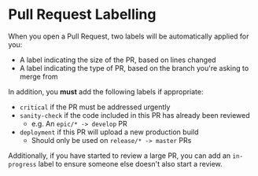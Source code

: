 # Pull Request Labelling

When you open a Pull Request, two labels will be automatically applied for you:

* A label indicating the size of the PR, based on lines changed
* A label indicating the type of PR, based on the branch you're asking to merge from

In addition, you **must** add the following labels if appropriate:

* `critical` if the PR must be addressed urgently
* `sanity-check` if the code included in this PR has already been reviewed
    * e.g. An `epic/* -> develop` PR
* `deployment` if this PR will upload a new production build
    * Should only be used on `release/* -> master` PRs

Additionally, if you have started to review a large PR, you can add an `in-progress` label to ensure someone else doesn't also start a review.